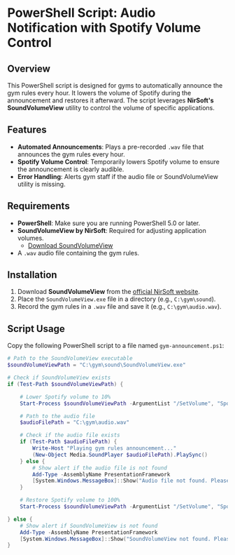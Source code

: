 # PowerShell Script: Audio Notification with Spotify Volume Control

## Overview

This PowerShell script is designed for gyms to automatically announce the gym rules every hour. It lowers the volume of Spotify during the announcement and restores it afterward. The script leverages **NirSoft's SoundVolumeView** utility to control the volume of specific applications.

## Features

- **Automated Announcements**: Plays a pre-recorded `.wav` file that announces the gym rules every hour.
- **Spotify Volume Control**: Temporarily lowers Spotify volume to ensure the announcement is clearly audible.
- **Error Handling**: Alerts gym staff if the audio file or SoundVolumeView utility is missing.

## Requirements

- **PowerShell**: Make sure you are running PowerShell 5.0 or later.
- **SoundVolumeView by NirSoft**: Required for adjusting application volumes.
  - [Download SoundVolumeView](https://www.nirsoft.net/utils/sound_volume_view.html)
- A `.wav` audio file containing the gym rules.

## Installation

1. Download **SoundVolumeView** from the [official NirSoft website](https://www.nirsoft.net/utils/sound_volume_view.html).
2. Place the `SoundVolumeView.exe` file in a directory (e.g., `C:\gym\sound`).
3. Record the gym rules in a `.wav` file and save it (e.g., `C:\gym\audio.wav`).

## Script Usage

Copy the following PowerShell script to a file named `gym-announcement.ps1`:

```powershell
# Path to the SoundVolumeView executable
$soundVolumeViewPath = "C:\gym\sound\SoundVolumeView.exe"

# Check if SoundVolumeView exists
if (Test-Path $soundVolumeViewPath) {

    # Lower Spotify volume to 10%
    Start-Process $soundVolumeViewPath -ArgumentList "/SetVolume", "Spotify", "10"

    # Path to the audio file
    $audioFilePath = "C:\gym\audio.wav"

    # Check if the audio file exists
    if (Test-Path $audioFilePath) {
        Write-Host "Playing gym rules announcement..."
        (New-Object Media.SoundPlayer $audioFilePath).PlaySync()
    } else {
        # Show alert if the audio file is not found
        Add-Type -AssemblyName PresentationFramework
        [System.Windows.MessageBox]::Show("Audio file not found. Please contact gym management for assistance.", "Alert", 'OK', 'Warning')
    }

    # Restore Spotify volume to 100%
    Start-Process $soundVolumeViewPath -ArgumentList "/SetVolume", "Spotify", "100"

} else {
    # Show alert if SoundVolumeView is not found
    Add-Type -AssemblyName PresentationFramework
    [System.Windows.MessageBox]::Show("SoundVolumeView not found. Please contact gym management for assistance.", "Alert", 'OK', 'Warning')
}

